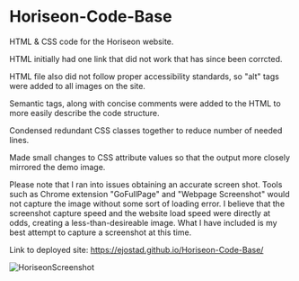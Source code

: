# Horiseon-Code-Base

HTML &amp; CSS code for the Horiseon website. 

HTML initially had one link that did not work that has since been corrcted. 

HTML file also did not follow proper accessibility standards, so "alt" tags were added to all images on the site. 

Semantic tags, along with concise comments were added to the HTML to more easily describe the code structure.

Condensed redundant CSS classes together to reduce number of needed lines.

Made small changes to CSS attribute values so that the output more closely mirrored the demo image.

Please note that I ran into issues obtaining an accurate screen shot. Tools such as Chrome extension "GoFullPage" and "Webpage Screenshot" would not capture the image without some sort of loading error. I believe that the screenshot capture speed and the website load speed were directly at odds, creating a less-than-desireable image. What I have included is my best attempt to capture a screenshot at this time. 

Link to deployed site: https://ejostad.github.io/Horiseon-Code-Base/

![HoriseonScreenshot](https://user-images.githubusercontent.com/71619046/98456518-90200b80-2133-11eb-96d2-d89612416480.png)